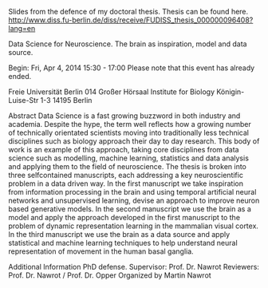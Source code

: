 Slides from the defence of my doctoral thesis.
Thesis can be found here. http://www.diss.fu-berlin.de/diss/receive/FUDISS_thesis_000000096408?lang=en

Data Science for Neuroscience. The brain as inspiration, model and data source.

Begin: Fri, Apr 4, 2014 15:30 - 17:00 
Please note that this event has already ended.

Freie Universität Berlin
014 Großer Hörsaal
Institute for Biology
Königin-Luise-Str 1-3
14195 Berlin

Abstract
Data Science is a fast growing buzzword in both industry and academia. Despite the hype, the term well reflects how a growing number of technically orientated scientists moving into traditionally less technical disciplines such as biology approach their day to day research. This body of work is an example of this approach, taking core disciplines from data science such as modelling, machine learning, statistics and data analysis and applying them to the field of neuroscience. The thesis is broken into three selfcontained manuscripts, each addressing a key neuroscientific problem in a data driven way. In the first manuscript we take inspiration from information processing in the brain and using temporal artificial neural networks and unsupervised learning, devise an approach to improve neuron based generative models. In the second manuscript we use the brain as a model and apply the approach developed in the first manuscript to the problem of dynamic representation learning in the mammalian visual cortex. In the third manuscript we use the brain as a data source and apply statistical and machine learning techniques to help understand neural representation of movement in the human basal ganglia.

Additional Information
PhD defense. Supervisor: Prof. Dr. Nawrot Reviewers: Prof. Dr. Nawrot / Prof. Dr. Opper
Organized by
Martin Nawrot
